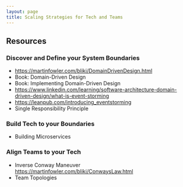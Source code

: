 ```yaml
---
layout: page
title: Scaling Strategies for Tech and Teams
---
```


## Resources

### Discover and Define your System Boundaries
- https://martinfowler.com/bliki/DomainDrivenDesign.html
- Book: Domain-Driven Design
- Book: Implementing Domain-Driven Design 
- https://www.linkedin.com/learning/software-architecture-domain-driven-design/what-is-event-storming
- https://leanpub.com/introducing_eventstorming
- Single Responsibility Principle

### Build Tech to your Boundaries
- Building Microservices

### Align Teams to your Tech
- Inverse Conway Maneuver https://martinfowler.com/bliki/ConwaysLaw.html
- Team Topologies
